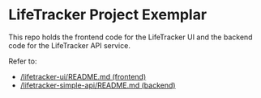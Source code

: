# LifeTracker Project Exemplar

This repo holds the frontend code for the LifeTracker UI and the backend code for the LifeTracker API service.

Refer to:

- [/lifetracker-ui/README.md (frontend)](/lifetracker-ui/README.md)
- [/lifetracker-simple-api/README.md (backend)](/lifetracker-simple-api/README.md)
